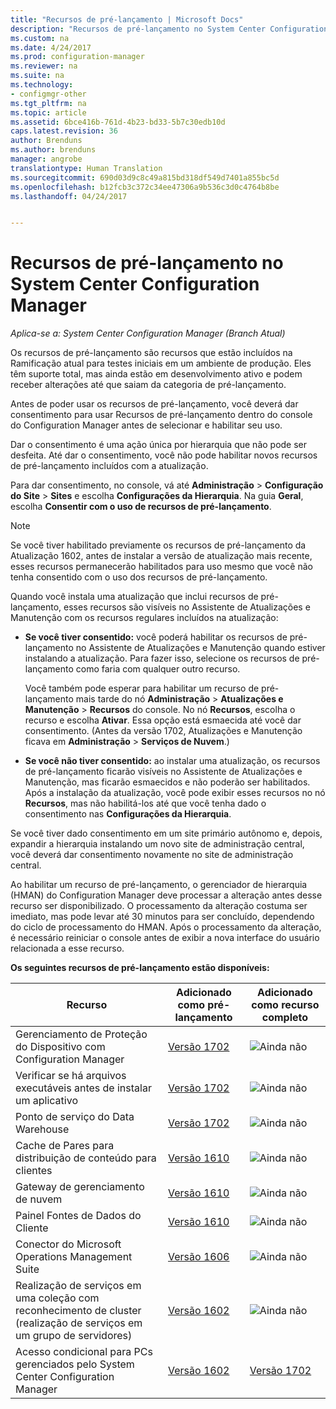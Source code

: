 ```yaml
---
title: "Recursos de pré-lançamento | Microsoft Docs"
description: "Recursos de pré-lançamento no System Center Configuration Manager"
ms.custom: na
ms.date: 4/24/2017
ms.prod: configuration-manager
ms.reviewer: na
ms.suite: na
ms.technology:
- configmgr-other
ms.tgt_pltfrm: na
ms.topic: article
ms.assetid: 6bce416b-761d-4b23-bd33-5b7c30edb10d
caps.latest.revision: 36
author: Brenduns
ms.author: brenduns
manager: angrobe
translationtype: Human Translation
ms.sourcegitcommit: 690d03d9c8c49a815bd318df549d7401a855bc5d
ms.openlocfilehash: b12fcb3c372c34ee47306a9b536c3d0c4764b8be
ms.lasthandoff: 04/24/2017


---
```

# <a name="pre-release-features-in-system-center-configuration-manager"></a>Recursos de pré-lançamento no System Center Configuration Manager
*Aplica-se a: System Center Configuration Manager (Branch Atual)*

Os recursos de pré-lançamento são recursos que estão incluídos na Ramificação atual para testes iniciais em um ambiente de produção. Eles têm suporte total, mas ainda estão em desenvolvimento ativo e podem receber alterações até que saiam da categoria de pré-lançamento.

 Antes de poder usar os recursos de pré-lançamento, você deverá dar consentimento para usar Recursos de pré-lançamento dentro do console do Configuration Manager antes de selecionar e habilitar seu uso.  

Dar o consentimento é uma ação única por hierarquia que não pode ser desfeita. Até dar o consentimento, você não pode habilitar novos recursos de pré-lançamento incluídos com a atualização.

Para dar consentimento, no console, vá até **Administração** > **Configuração do Site** > **Sites** e escolha **Configurações da Hierarquia**. Na guia **Geral**, escolha **Consentir com o uso de recursos de pré-lançamento**.

 > [!NOTE]
 > Se você tiver habilitado previamente os recursos de pré-lançamento da Atualização 1602, antes de instalar a versão de atualização mais recente, esses recursos permanecerão habilitados para uso mesmo que você não tenha consentido com o uso dos recursos de pré-lançamento.

Quando você instala uma atualização que inclui recursos de pré-lançamento, esses recursos são visíveis no Assistente de Atualizações e Manutenção com os recursos regulares incluídos na atualização:
  - **Se você tiver consentido:** você poderá habilitar os recursos de pré-lançamento no Assistente de Atualizações e Manutenção quando estiver instalando a atualização. Para fazer isso, selecione os recursos de pré-lançamento como faria com qualquer outro recurso.     

    Você também pode esperar para habilitar um recurso de pré-lançamento mais tarde do nó **Administração** > **Atualizações e Manutenção** > **Recursos** do console. No nó **Recursos**, escolha o recurso e escolha **Ativar**. Essa opção está esmaecida até você dar consentimento. (Antes da versão 1702, Atualizações e Manutenção ficava em **Administração** > **Serviços de Nuvem**.)
  -   **Se você não tiver consentido:** ao instalar uma atualização, os recursos de pré-lançamento ficarão visíveis no Assistente de Atualizações e Manutenção, mas ficarão esmaecidos e não poderão ser habilitados. Após a instalação da atualização, você pode exibir esses recursos no nó **Recursos**, mas não habilitá-los até que você tenha dado o consentimento nas **Configurações da Hierarquia**.

Se você tiver dado consentimento em um site primário autônomo e, depois, expandir a hierarquia instalando um novo site de administração central, você deverá dar consentimento novamente no site de administração central.

 Ao habilitar um recurso de pré-lançamento, o gerenciador de hierarquia (HMAN) do Configuration Manager deve processar a alteração antes desse recurso ser disponibilizado. O processamento da alteração costuma ser imediato, mas pode levar até 30 minutos para ser concluído, dependendo do ciclo de processamento do HMAN. Após o processamento da alteração, é necessário reiniciar o console antes de exibir a nova interface do usuário relacionada a esse recurso.

**Os seguintes recursos de pré-lançamento estão disponíveis:**

 |Recurso          |Adicionado como pré-lançamento | Adicionado como recurso completo|  
|------------------|---------------------|---------------------|
| Gerenciamento de Proteção do Dispositivo com Configuration Manager |  [Versão 1702](/sccm/protect/deploy-use/use-device-guard-with-configuration-manager)|![Ainda não](media/83c5d168-8faf-4e8e-920b-528e3c43ffd4.gif)|
| Verificar se há arquivos executáveis antes de instalar um aplicativo  |   [Versão 1702](/sccm/apps/deploy-use/deploy-applications#how-to-check-for-running-executable-files-before-installing-an-application) |![Ainda não](media/83c5d168-8faf-4e8e-920b-528e3c43ffd4.gif)|
| Ponto de serviço do Data Warehouse  |  [Versão 1702](/sccm/core/servers/manage/data-warehouse) |![Ainda não](media/83c5d168-8faf-4e8e-920b-528e3c43ffd4.gif)|
| Cache de Pares para distribuição de conteúdo para clientes |  [Versão 1610](/sccm/core/plan-design/hierarchy/client-peer-cache) |![Ainda não](media/83c5d168-8faf-4e8e-920b-528e3c43ffd4.gif)|
| Gateway de gerenciamento de nuvem |  [Versão 1610](/sccm/core/clients/manage/plan-cloud-management-gateway) |![Ainda não](media/83c5d168-8faf-4e8e-920b-528e3c43ffd4.gif)|
| Painel Fontes de Dados do Cliente |  [Versão 1610](/sccm/core/servers/deploy/configure/monitor-content-you-have-distributed#client-data-sources-dashboard) |![Ainda não](media/83c5d168-8faf-4e8e-920b-528e3c43ffd4.gif)|
| Conector do Microsoft Operations Management Suite  | [Versão 1606](../../../core/clients/manage/sync-data-microsoft-operations-management-suite.md) |![Ainda não](media/83c5d168-8faf-4e8e-920b-528e3c43ffd4.gif)|
| Realização de serviços em uma coleção com reconhecimento de cluster (realização de serviços em um grupo de servidores)| [Versão 1602](../../../core/get-started/capabilities-in-technical-preview-1605.md#BKMK_ServerGroups)|![Ainda não](media/83c5d168-8faf-4e8e-920b-528e3c43ffd4.gif)|
|Acesso condicional para PCs gerenciados pelo System Center Configuration Manager | [Versão 1602](../../../protect/deploy-use/manage-access-to-o365-services-for-pcs-managed-by-sccm.md)     | [Versão 1702](/sccm/mdm/deploy-use/manage-access-to-services)                     |

